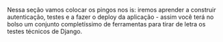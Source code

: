 Nessa seção vamos colocar os pingos nos is: iremos aprender a construir autenticação, testes e a fazer o deploy da aplicação - assim você terá no bolso um conjunto completíssimo de ferramentas para tirar de letra os testes técnicos de Django.
